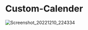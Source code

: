 # Custom-Calender

![Screenshot_20221210_224334](https://user-images.githubusercontent.com/119125942/206867316-cbef0dca-58bf-4acd-aa68-beefdae3e2b0.png)
